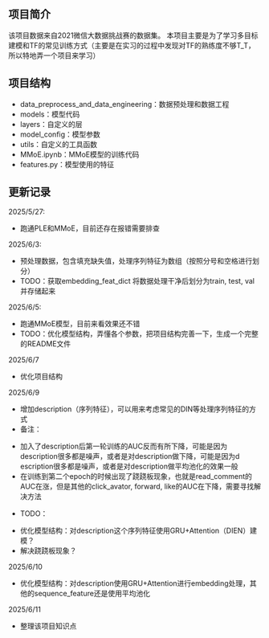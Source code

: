 ## 项目简介
该项目数据来自2021微信大数据挑战赛的数据集。
本项目主要是为了学习多目标建模和TF的常见训练方式（主要是在实习的过程中发现对TF的熟练度不够T_T，所以特地弄一个项目来学习）

## 项目结构
- data_preprocess_and_data_engineering：数据预处理和数据工程
- models：模型代码
- layers：自定义的层
- model_config：模型参数
- utils：自定义的工具函数
- MMoE.ipynb：MMoE模型的训练代码
- features.py：模型使用的特征


## 更新记录
2025/5/27:
- 跑通PLE和MMoE，目前还存在报错需要排查

2025/6/3:
- 预处理数据，包含填充缺失值，处理序列特征为数组（按照分号和空格进行划分）
- TODO：获取embedding_feat_dict 将数据处理干净后划分为train, test, val并存储起来

2025/6/5:
- 跑通MMoE模型，目前来看效果还不错
- TODO：优化模型结构，弄懂各个参数，把项目结构完善一下，生成一个完整的README文件

2025/6/7
- 优化项目结构

2025/6/9
- 增加description（序列特征），可以用来考虑常见的DIN等处理序列特征的方式
- 备注：
* 加入了description后第一轮训练的AUC反而有所下降，可能是因为description很多都是噪声，或者是对description做下降，可能是因为d
escription很多都是噪声，或者是对description做平均池化的效果一般
* 在训练到第二个epoch的时候出现了跷跷板现象，也就是read_comment的AUC在涨，但是其他的click_avator, forward, like的AUC在下降，需要寻找解决方法
- TODO：
* 优化模型结构：对description这个序列特征使用GRU+Attention（DIEN）建模？
* 解决跷跷板现象？

2025/6/10
- 优化模型结构：对description使用GRU+Attention进行embedding处理，其他的sequence_feature还是使用平均池化

2025/6/11
- 整理该项目知识点